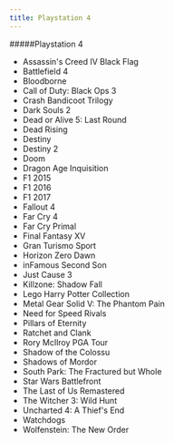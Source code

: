 ```yaml
---
title: Playstation 4
---
```


#####Playstation 4

- Assassin's Creed IV Black Flag
- Battlefield 4
- Bloodborne
- Call of Duty: Black Ops 3
- Crash Bandicoot Trilogy
- Dark Souls 2
- Dead or Alive 5: Last Round
- Dead Rising
- Destiny
- Destiny 2
- Doom
- Dragon Age Inquisition
- F1 2015
- F1 2016
- F1 2017
- Fallout 4
- Far Cry 4
- Far Cry Primal
- Final Fantasy XV
- Gran Turismo Sport
- Horizon Zero Dawn
- inFamous Second Son
- Just Cause 3
- Killzone: Shadow Fall
- Lego Harry Potter Collection
- Metal Gear Solid V: The Phantom Pain
- Need for Speed Rivals
- Pillars of Eternity
- Ratchet and Clank
- Rory McIlroy PGA Tour
- Shadow of the Colossu
- Shadows of Mordor
- South Park: The Fractured but Whole
- Star Wars Battlefront
- The Last of Us Remastered
- The Witcher 3: Wild Hunt
- Uncharted 4: A Thief's End
- Watchdogs
- Wolfenstein: The New Order
